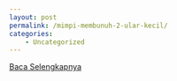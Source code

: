 ```yaml
---
layout: post
permalink: /mimpi-membunuh-2-ular-kecil/
categories:
    - Uncategorized
---
```


[Baca Selengkapnya](/06)